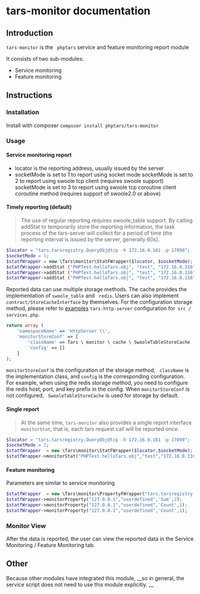 # tars-monitor documentation

## Introduction
`tars-monitor` is the ` phptars` service and feature monitoring report module

It consists of two sub-modules:
* Service monitoring
* Feature monitoring

## Instructions

### Installation

Install with composer
`composer install phptars/tars-monitor`

### Usage

#### Service monitoring report

* locator is the reporting address, usually issued by the server
* socketMode is set to 1 to report using socket mode
   socketMode is set to 2 to report using swoole tcp client (requires swoole support)
   socketMode is set to 3 to report using swoole tcp coroutine client coroutine method (requires support of swoole2.0 or above)

#### Timely reporting (default)
> The use of regular reporting requires swoole_table support. By calling addStat to temporarily store the reporting information, the task process of the tars-server will collect for a period of time (the reporting interval is issued by the server, generally 60s).

```php
$locator = "tars.tarsregistry.QueryObj@tcp -h 172.16.0.161 -p 17890";
$socketMode = 1;
$statfWrapper = new \Tars\monitor\StatFWrapper($locator, $socketMode);
$statfWrapper->addStat ("PHPTest.helloTars.obj", "test", "172.16.0.116", 51003,200,0,0);
$statfWrapper->addStat ("PHPTest.helloTars.obj", "test", "172.16.0.116", 51003,200,0,0);
$statfWrapper->addStat ("PHPTest.helloTars.obj", "test", "172.16.0.116", 51003,200,0,0);
```

Reported data can use multiple storage methods. The cache provides the implementation of `swoole_table` and ` redis`. Users can also implement `contract/StoreCacheInterface` by themselves. For the configuration storage method, please refer to [examples](https://github.com/TarsPHP/TarsPHP/tree/master/examples)  `tars-http-server` configuration for` src / services.php`.

```php
return array (
    'namespaceName' => 'HttpServer \\',
    'monitorStoreConf' => [
        'className' => Tars \ monitor \ cache \ SwooleTableStoreCache :: class,
        'config' => []
    ]
);
```

`monitorStoreConf` is the configuration of the storage method, ` className` is the implementation class, and `config` is the corresponding configuration. For example, when using the redis storage method, you need to configure the redis host, port, and key prefix in the config.
When `monitorStoreConf` is not configured, ` SwooleTableStoreCache` is used for storage by default.


#### Single report
> At the same time, `tars-monitor` also provides a single report interface` monitorStat`, that is, each tars request call will be reported once.

```php
$locator = "tars.tarsregistry.QueryObj@tcp -h 172.16.0.161 -p 17890";
$socketMode = 1;
$statfWrapper  = new \Tars\monitor\StatFWrapper($locator,$socketMode);  
$statfWrapper->monitorStat("PHPTest.helloTars.obj","test","172.16.0.116",51003,200,0,0);
```



#### Feature monitoring

Parameters are similar to service monitoring

```php
$statfWrapper  = new \Tars\monitor\PropertyFWrapper("tars.tarsregistry.QueryObj@tcp -h 172.16.0.161 -p 17890",1);  
$statfWrapper->monitorProperty("127.0.0.1","userdefined",'Sum',2);  
$statfWrapper->monitorProperty("127.0.0.1","userdefined",'Count',2);  
$statfWrapper->monitorProperty("127.0.0.1","userdefined",'Count',1);
```



### Monitor View
After the data is reported, the user can view the reported data in the Service Monitoring / Feature Monitoring tab.

## Other
Because other modules have integrated this module, __so in general, the service script does not need to use this module explicitly. __